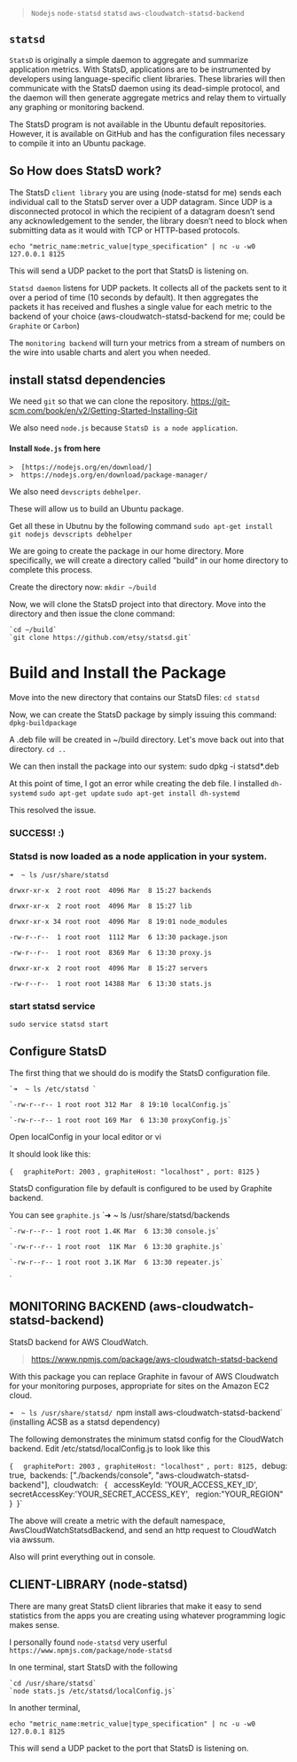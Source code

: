 > `Nodejs`
> `node-statsd`
> `statsd`
> `aws-cloudwatch-statsd-backend`


 
## `statsd`

`StatsD` is originally a simple daemon to aggregate and summarize application metrics.
With StatsD, applications are to be instrumented by developers using language-specific client libraries. 
These libraries will then communicate with the StatsD daemon using its dead-simple protocol, 
and the daemon will then generate aggregate metrics and relay them to virtually any graphing or monitoring backend.


The StatsD program is not available in the Ubuntu default repositories. However, it is available on GitHub and has the configuration files necessary to compile it into an Ubuntu package.


## So How does StatsD work?

The StatsD `client library` you are using (node-statsd for me) sends each individual call to the StatsD server over a UDP datagram. 
Since UDP is a disconnected protocol in which the recipient of a datagram doesn’t send any acknowledgement to the sender, the library doesn’t need to block when submitting data as it would with TCP or HTTP-based protocols. 

`echo "metric_name:metric_value|type_specification" | nc -u -w0 127.0.0.1 8125`

This will send a UDP packet to the port that StatsD is listening on.


`Statsd daemon` listens for UDP packets. It collects all of the packets sent to it over a period of time (10 seconds by default). It then aggregates the packets it has received and flushes a single value for each metric to the backend of your choice (aws-cloudwatch-statsd-backend for me; could be `Graphite` or `Carbon`)

The `monitoring backend` will turn your metrics from a stream of numbers on the wire into usable charts and alert you when needed. 	



## install statsd dependencies

We need `git` so that we can clone the repository. 
	https://git-scm.com/book/en/v2/Getting-Started-Installing-Git
	
	
We also need `node.js` because `StatsD is a node application`.

#### Install `Node.js` from here
	
	>  [https://nodejs.org/en/download/]
	>  https://nodejs.org/en/download/package-manager/
	
	
	
We also need `devscripts` `debhelper`.

These will allow us to build an Ubuntu package. 

Get all these in Ubutnu by the following command
	`sudo apt-get install git nodejs devscripts debhelper`
	



We are going to create the package in our home directory. More specifically, we will create a directory called "build" in our home directory to complete this process.

Create the directory now:
	`mkdir ~/build`
	
Now, we will clone the StatsD project into that directory. Move into the directory and then issue the clone command:

	`cd ~/build`
	`git clone https://github.com/etsy/statsd.git`
	
	
# Build and Install the Package

Move into the new directory that contains our StatsD files:
	`cd statsd`
	
	
Now, we can create the StatsD package by simply issuing this command:
	`dpkg-buildpackage`
	
A .deb file will be created in ~/build directory. Let's move back out into that directory.
	`cd .. `

We can then install the package into our system:
	sudo dpkg -i statsd*.deb
	
	

At this point of time, I got an error while creating the deb file.
I installed `dh-systemd`
	`sudo apt-get update`
	`sudo apt-get install dh-systemd`
	
This resolved the issue.


### SUCCESS! :)
	
	
### Statsd is now loaded as a node application in your system.

`➜  ~ ls /usr/share/statsd`

`drwxr-xr-x  2 root root  4096 Mar  8 15:27 backends`

`drwxr-xr-x  2 root root  4096 Mar  8 15:27 lib`

`drwxr-xr-x 34 root root  4096 Mar  8 19:01 node_modules`

`-rw-r--r--  1 root root  1112 Mar  6 13:30 package.json`

`-rw-r--r--  1 root root  8369 Mar  6 13:30 proxy.js`

`drwxr-xr-x  2 root root  4096 Mar  8 15:27 servers`

`-rw-r--r--  1 root root 14388 Mar  6 13:30 stats.js`	



### start statsd service

`sudo service statsd start`



## Configure StatsD

The first thing that we should do is modify the StatsD configuration file.

	`➜  ~ ls /etc/statsd `
	
	`-rw-r--r-- 1 root root 312 Mar  8 19:10 localConfig.js`
	
	`-rw-r--r-- 1 root root 169 Mar  6 13:30 proxyConfig.js`
	

Open localConfig in your local editor or vi

It should look like this:

`{`
`  graphitePort: 2003`
`, graphiteHost: "localhost"`
`, port: 8125`
`}`

StatsD configuration file by default is configured to be used by Graphite backend.

You can see `graphite.js`
	`➜  ~ ls /usr/share/statsd/backends
	
	`-rw-r--r-- 1 root root 1.4K Mar  6 13:30 console.js`
	
	`-rw-r--r-- 1 root root  11K Mar  6 13:30 graphite.js`
	
	`-rw-r--r-- 1 root root 3.1K Mar  6 13:30 repeater.js`


`

## MONITORING BACKEND (aws-cloudwatch-statsd-backend)

StatsD backend for AWS CloudWatch.

> https://www.npmjs.com/package/aws-cloudwatch-statsd-backend
	
With this package you can replace Graphite in favour of AWS Cloudwatch for your monitoring purposes, appropriate for sites on the Amazon EC2 cloud.
 
 `➜  ~ ls /usr/share/statsd/
 `npm install aws-cloudwatch-statsd-backend` (installing ACSB as a statsd dependency)
 

The following demonstrates the minimum statsd config for the CloudWatch backend.
Edit /etc/statsd/localConfig.js to look like this

`{`
`  graphitePort: 2003`
`, graphiteHost: "localhost"`
`, port: 8125,
`debug: true,`
`backends: ["./backends/console", "aws-cloudwatch-statsd-backend"],`
`cloudwatch:`
`    {`
`        accessKeyId: 'YOUR_ACCESS_KEY_ID',`
`        secretAccessKey:'YOUR_SECRET_ACCESS_KEY',`
`        region:"YOUR_REGION"`
`    }`
`}`


The above will create a metric with the default namespace, AwsCloudWatchStatsdBackend, and send an http request to CloudWatch via awssum.

Also will print everything out in console.


## CLIENT-LIBRARY (node-statsd)

There are many great StatsD client libraries that make it easy to send statistics from the apps you are creating using whatever programming logic makes sense.

I personally found `node-statsd` very userful
	`https://www.npmjs.com/package/node-statsd`




In one terminal, start StatsD with the following

	`cd /usr/share/statsd`
	`node stats.js /etc/statsd/localConfig.js`
	
	
In another terminal,

`echo "metric_name:metric_value|type_specification" | nc -u -w0 127.0.0.1 8125`

This will send a UDP packet to the port that StatsD is listening on.



